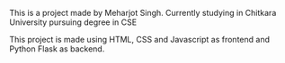 This is a project made by Meharjot Singh. Currently studying in Chitkara University pursuing degree in CSE

This project is made using HTML, CSS and Javascript as frontend and Python Flask as backend.
